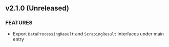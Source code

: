 ## v2.1.0 (Unreleased)

### FEATURES

- Export `DataProcessingResult` and `ScrapingResult` interfaces under main entry
